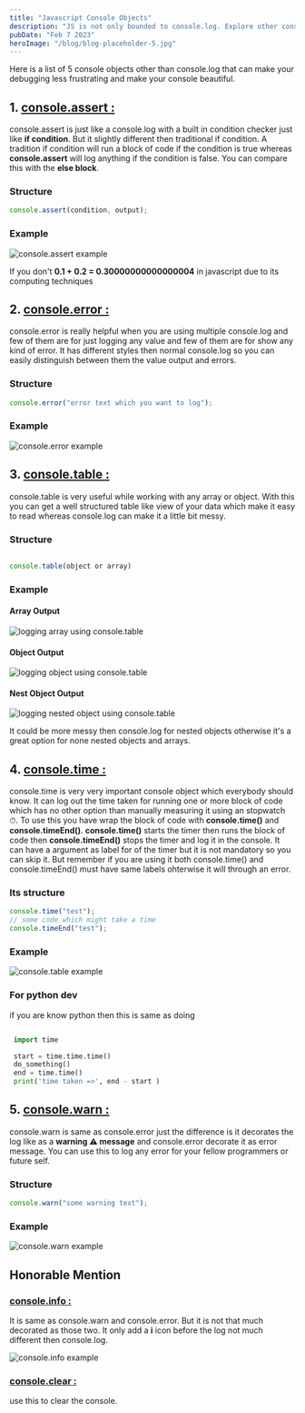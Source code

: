 ```yaml
---
title: "Javascript Console Objects"
description: "JS is not only bounded to console.log. Explore other console objects."
pubDate: "Feb 7 2023"
heroImage: "/blog/blog-placeholder-5.jpg"
---
```


Here is a list of 5 console objects other than console.log that can make your debugging less frustrating and make your console beautiful.

## 1. <u>console.assert :</u>

console.assert is just like a console.log with a built in condition checker just like **if condition**. But it slightly different then traditional if condition. A tradition if condition will run a block of code if the condition is true whereas **console.assert** will log anything if the condition is false. You can compare this with the **else block**.

### Structure

```javascript
console.assert(condition, output);
```

### Example

![console.assert example](https://dev-to-uploads.s3.amazonaws.com/uploads/articles/tvcfz8jnh7w6qbg1zymm.png)

If you don't **0.1 + 0.2 = 0.30000000000000004** in javascript due to its computing techniques

## 2. <u>console.error :</u>

console.error is really helpful when you are using multiple console.log and few of them are for just logging any value and few of them are for show any kind of error. It has different styles then normal console.log so you can easily distinguish between them the value output and errors.

### Structure

```javascript
console.error("error text which you want to log");
```

### Example

![console.error example](https://dev-to-uploads.s3.amazonaws.com/uploads/articles/v92kez8wve9s2ps36q9j.png)

## 3. <u>console.table :</u>

console.table is very useful while working with any array or object. With this you can get a well structured table like view of your data which make it easy to read whereas console.log can make it a little bit messy.

### Structure

```javascript

console.table(object or array)


```

### Example

#### Array Output

![logging array using console.table](https://dev-to-uploads.s3.amazonaws.com/uploads/articles/fu9c1f97b3a64ik3etrt.png)

#### Object Output

![logging object using console.table](https://dev-to-uploads.s3.amazonaws.com/uploads/articles/17rhn0flc872c2le5gv0.png)

#### Nest Object Output

![logging nested object using console.table](https://dev-to-uploads.s3.amazonaws.com/uploads/articles/t3rbhdyjz1b241j7f5vr.png)

It could be more messy then console.log for nested objects otherwise it's a great option for none nested objects and arrays.

## 4. <u>console.time :</u>

console.time is very very important console object which everybody should know. It can log out the time taken for running one or more block of code which has no other option than manually measuring it using an stopwatch ⏱. To use this you have wrap the block of code with **console.time()** and **console.timeEnd()**.
**console.time()** starts the timer then runs the block of code then **console.timeEnd()** stops the timer and log it in the console. It can have a argument as label for of the timer but it is not mandatory so you can skip it. But remember if you are using it both console.time() and console.timeEnd() must have same labels ohterwise it will through an error.

### Its structure

```javascript
console.time("test");
// some code which might take a time
console.timeEnd("test");
```

### Example

![console.table example](https://dev-to-uploads.s3.amazonaws.com/uploads/articles/8ra5iwpdlckca1c16km7.png)

### For python dev

if you are know python then this is same as doing

```python

 import time

 start = time.time.time()
 do_something()
 end = time.time()
 print('time taken =>', end - start )


```

## 5. <u>console.warn :</u>

console.warn is same as console.error just the difference is it decorates the log like as a **warning ⚠ message** and console.error decorate it as error message. You can use this to log any error for your fellow programmers or future self.

### Structure

```javascript
console.warn("some warning text");
```

### Example

![console.warn example](https://dev-to-uploads.s3.amazonaws.com/uploads/articles/4xobqnhd9aiy38a57g27.png)

## Honorable Mention

### <u>console.info :</u>

It is same as console.warn and console.error. But it is not that much decorated as those two. It only add a **i** icon before the log not much different then console.log.

![console.info example](https://dev-to-uploads.s3.amazonaws.com/uploads/articles/xguqth4bvumt5qr8wnzn.png)

### <u>console.clear :</u>

use this to clear the console.
